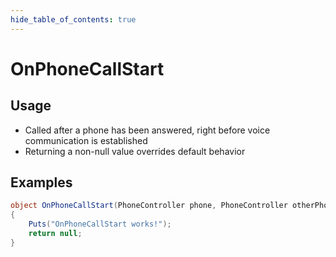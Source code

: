 ```yaml
---
hide_table_of_contents: true
---
```


# OnPhoneCallStart

## Usage

* Called after a phone has been answered, right before voice communication is established
* Returning a non-null value overrides default behavior

## Examples

```csharp title=""
object OnPhoneCallStart(PhoneController phone, PhoneController otherPhone, BasePlayer player)
{
    Puts("OnPhoneCallStart works!");
    return null;
}
```
